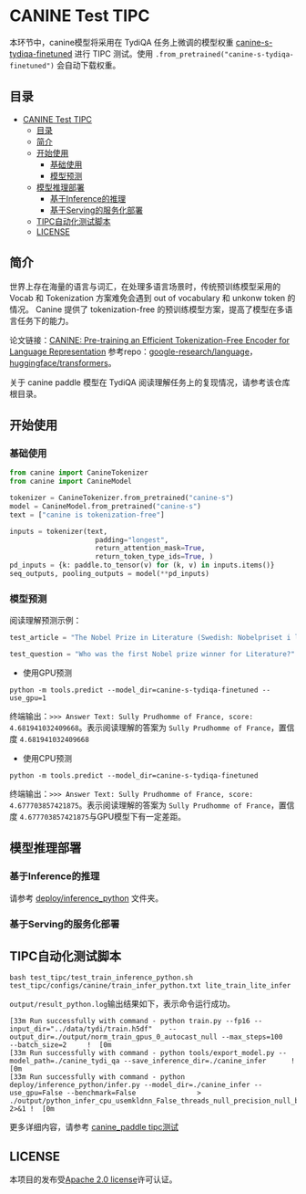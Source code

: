 # CANINE Test TIPC

本环节中，canine模型将采用在 TydiQA 任务上微调的模型权重 [canine-s-tydiqa-finetuned](https://huggingface.co/kevinng77/paddle-tydiQA-canine-s/blob/main/model_state.pdparams) 进行 TIPC 测试。使用 `.from_pretrained("canine-s-tydiqa-finetuned")` 会自动下载权重。

## 目录
- [CANINE Test TIPC](#canine-test-tipc)
  - [目录](#目录)
  - [简介](#简介)
  - [开始使用](#开始使用)
    - [基础使用](#基础使用)
    - [模型预测](#模型预测)
  - [模型推理部署](#模型推理部署)
    - [基于Inference的推理](#基于inference的推理)
    - [基于Serving的服务化部署](#基于serving的服务化部署)
  - [TIPC自动化测试脚本](#tipc自动化测试脚本)
  - [LICENSE](#license)
## 简介

世界上存在海量的语言与词汇，在处理多语言场景时，传统预训练模型采用的 Vocab 和 Tokenization 方案难免会遇到 out of vocabulary 和 unkonw token 的情况。
Canine 提供了 tokenization-free 的预训练模型方案，提高了模型在多语言任务下的能力。

论文链接：[CANINE: Pre-training an Efficient Tokenization-Free Encoder for Language Representation](https://paperswithcode.com/paper/canine-pre-training-an-efficient-tokenization)
参考repo：[google-research/language](https://github.com/google-research/language/tree/master/language/canine)，[huggingface/transformers](https://github.com/huggingface/transformers/tree/main/src/transformers/models/canine)。

关于 canine paddle 模型在 TydiQA 阅读理解任务上的复现情况，请参考该仓库根目录。

## 开始使用

### 基础使用

```python
from canine import CanineTokenizer
from canine import CanineModel

tokenizer = CanineTokenizer.from_pretrained("canine-s")
model = CanineModel.from_pretrained("canine-s")
text = ["canine is tokenization-free"]

inputs = tokenizer(text,
                     padding="longest",
                     return_attention_mask=True,
                     return_token_type_ids=True, )
pd_inputs = {k: paddle.to_tensor(v) for (k, v) in inputs.items()}
seq_outputs, pooling_outputs = model(**pd_inputs)
```

### 模型预测

阅读理解预测示例：

```python
test_article = "The Nobel Prize in Literature (Swedish: Nobelpriset i litteratur) is awarded annually by the Swedish Academy to authors for outstanding contributions in the field of literature. It is one of the five Nobel Prizes established by the 1895 will of Alfred Nobel, which are awarded for outstanding contributions in chemistry, physics, literature, peace, and physiology or medicine.[1] As dictated by Nobel's will, the award is administered by the Nobel Foundation and awarded by a committee that consists of five members elected by the Swedish Academy.[2] The first Nobel Prize in Literature was awarded in 1901 to Sully Prudhomme of France.[3] Each recipient receives a medal, a diploma and a monetary award prize that has varied throughout the years.[4] In 1901, Prudhomme received 150,782 SEK, which is equivalent to 8,823,637.78 SEK in January 2018."

test_question = "Who was the first Nobel prize winner for Literature?"
```

- 使用GPU预测

```shell
python -m tools.predict --model_dir=canine-s-tydiqa-finetuned --use_gpu=1
```

终端输出：`>>> Answer Text: Sully Prudhomme of France, score: 4.681941032409668`。表示阅读理解的答案为 `Sully Prudhomme of France`，置信度 `4.681941032409668`

- 使用CPU预测

```shell
python -m tools.predict --model_dir=canine-s-tydiqa-finetuned
```

终端输出：`>>> Answer Text: Sully Prudhomme of France, score: 4.677703857421875`。表示阅读理解的答案为 `Sully Prudhomme of France`，置信度 `4.677703857421875`与GPU模型下有一定差距。

## 模型推理部署

### 基于Inference的推理

请参考 [deploy/inference_python](deploy/inference_python) 文件夹。

### 基于Serving的服务化部署

## TIPC自动化测试脚本

```shell
bash test_tipc/test_train_inference_python.sh test_tipc/configs/canine/train_infer_python.txt lite_train_lite_infer
```

`output/result_python.log`输出结果如下，表示命令运行成功。

```shell
[33m Run successfully with command - python train.py --fp16 --input_dir="../data/tydi/train.h5df"    --output_dir=./output/norm_train_gpus_0_autocast_null --max_steps=100     --batch_size=2     !  [0m
[33m Run successfully with command - python tools/export_model.py --model_path=./canine_tydi_qa --save_inference_dir=./canine_infer      !  [0m
[33m Run successfully with command - python deploy/inference_python/infer.py --model_dir=./canine_infer --use_gpu=False --benchmark=False               > ./output/python_infer_cpu_usemkldnn_False_threads_null_precision_null_batchsize_null.log 2>&1 !  [0m
```

更多详细内容，请参考 [canine_paddle tipc测试](test_tipc/readme.md)

## LICENSE

本项目的发布受[Apache 2.0 license](https://github.com/JunnYu/xlm_paddle/blob/main/test_tipc/LICENSE)许可认证。